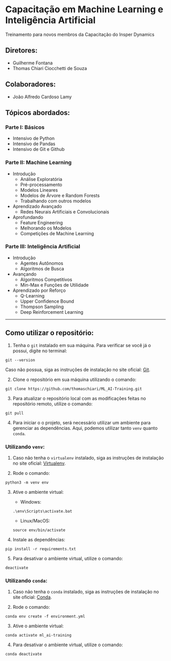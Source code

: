 # Capacitação em Machine Learning e Inteligência Artificial
Treinamento para novos membros da Capacitação do Insper Dynamics

## Diretores:
- Guilherme Fontana
- Thomas Chiari Ciocchetti de Souza

## Colaboradores:
- João Alfredo Cardoso Lamy

## Tópicos abordados:

### Parte I: Básicos
- Intensivo de Python
- Intensivo de Pandas
- Intensivo de Git e Github

### Parte II: Machine Learning
- Introdução
  - Análise Exploratória
  - Pré-processamento
  - Modelos Lineares
  - Modelos de Árvore e Random Forests
  - Trabalhando com outros modelos
- Aprendizado Avançado
  - Redes Neurais Artificiais e Convolucionais
- Aprofundando
  - Feature Engineering
  - Melhorando os Modelos
  - Competições de Machine Learning

### Parte III: Inteligência Artificial
- Introdução
  - Agentes Autônomos
  - Algoritmos de Busca
- Avançando
  - Algoritmos Competitivos
  - Min-Max e Funções de Utilidade
- Aprendizado por Reforço
  - Q-Learning
  - Upper Confidence Bound
  - Thompson Sampling
  - Deep Reinforcement Learning

---

## Como utilizar o repositório:

1. Tenha o `git` instalado em sua máquina. Para verificar se você já o possui, digite no terminal:
```
git --version
```
Caso não possua, siga as instruções de instalação no site oficial: [Git](https://git-scm.com/book/en/v2/Getting-Started-Installing-Git).

2. Clone o repositório em sua máquina utilizando o comando:
```
git clone https://github.com/thomaschiari/ML_AI-Training.git
```

3. Para atualizar o repositório local com as modificações feitas no repositório remoto, utilize o comando:
```
git pull
```

4. Para iniciar o o projeto, será necessário utilizar um ambiente para gerenciar as dependências. Aqui, podemos utilizar tanto `venv` quanto `conda`.

### Utilizando `venv`:

1. Caso não tenha o `virtualenv` instalado, siga as instruções de instalação no site oficial: [Virtualenv](https://packaging.python.org/en/latest/guides/installing-using-pip-and-virtual-environments/).

2. Rode o comando:
```
python3 -m venv env
```

3. Ative o ambiente virtual:
    - Windows:
    ```
    .\env\Scripts\activate.bat
    ```
    - Linux/MacOS:
    ```
    source env/bin/activate
    ```

4. Instale as dependências:
```
pip install -r requirements.txt
```

5. Para desativar o ambiente virtual, utilize o comando:
```
deactivate
```

### Utilizando `conda`:

1. Caso não tenha o `conda` instalado, siga as instruções de instalação no site oficial: [Conda](https://docs.conda.io/projects/miniconda/en/latest/).

2. Rode o comando:
```
conda env create -f environment.yml
```

3. Ative o ambiente virtual:
```
conda activate ml_ai-training
```

4. Para desativar o ambiente virtual, utilize o comando:
```
conda deactivate
```